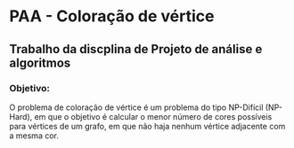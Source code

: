 # PAA - Coloração de vértice

## Trabalho da discplina de Projeto de análise e algoritmos

### Objetivo:
O problema de coloração de vértice é um problema do tipo NP-Difícil (NP-Hard), em que o objetivo é calcular o menor número de cores possíveis para vértices de um grafo, em que não haja nenhum vértice adjacente com a mesma cor.
